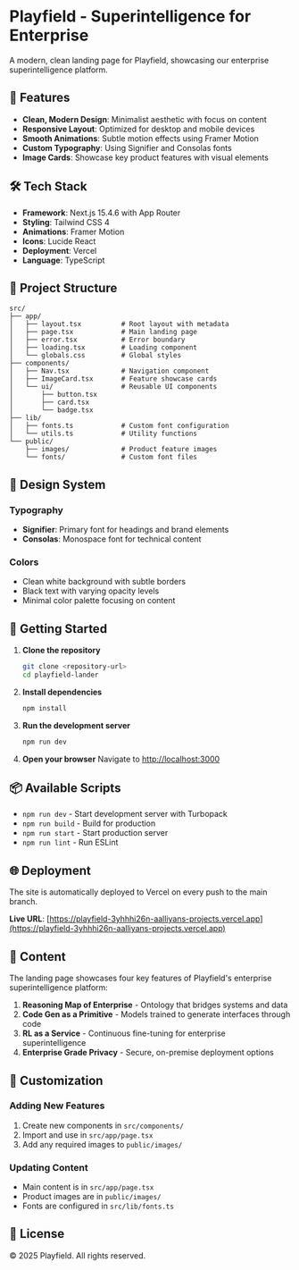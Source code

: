 # Playfield - Superintelligence for Enterprise

A modern, clean landing page for Playfield, showcasing our enterprise superintelligence platform.

## 🚀 Features

- **Clean, Modern Design**: Minimalist aesthetic with focus on content
- **Responsive Layout**: Optimized for desktop and mobile devices
- **Smooth Animations**: Subtle motion effects using Framer Motion
- **Custom Typography**: Using Signifier and Consolas fonts
- **Image Cards**: Showcase key product features with visual elements

## 🛠️ Tech Stack

- **Framework**: Next.js 15.4.6 with App Router
- **Styling**: Tailwind CSS 4
- **Animations**: Framer Motion
- **Icons**: Lucide React
- **Deployment**: Vercel
- **Language**: TypeScript

## 📁 Project Structure

```
src/
├── app/
│   ├── layout.tsx          # Root layout with metadata
│   ├── page.tsx            # Main landing page
│   ├── error.tsx           # Error boundary
│   ├── loading.tsx         # Loading component
│   └── globals.css         # Global styles
├── components/
│   ├── Nav.tsx             # Navigation component
│   ├── ImageCard.tsx       # Feature showcase cards
│   └── ui/                 # Reusable UI components
│       ├── button.tsx
│       ├── card.tsx
│       └── badge.tsx
├── lib/
│   ├── fonts.ts            # Custom font configuration
│   └── utils.ts            # Utility functions
└── public/
    ├── images/             # Product feature images
    └── fonts/              # Custom font files
```

## 🎨 Design System

### Typography
- **Signifier**: Primary font for headings and brand elements
- **Consolas**: Monospace font for technical content

### Colors
- Clean white background with subtle borders
- Black text with varying opacity levels
- Minimal color palette focusing on content

## 🚀 Getting Started

1. **Clone the repository**
   ```bash
   git clone <repository-url>
   cd playfield-lander
   ```

2. **Install dependencies**
   ```bash
   npm install
   ```

3. **Run the development server**
   ```bash
   npm run dev
   ```

4. **Open your browser**
   Navigate to [http://localhost:3000](http://localhost:3000)

## 📦 Available Scripts

- `npm run dev` - Start development server with Turbopack
- `npm run build` - Build for production
- `npm run start` - Start production server
- `npm run lint` - Run ESLint

## 🌐 Deployment

The site is automatically deployed to Vercel on every push to the main branch.

**Live URL**: [https://playfield-3yhhhi26n-aalliyans-projects.vercel.app](https://playfield-3yhhhi26n-aalliyans-projects.vercel.app)

## 📝 Content

The landing page showcases four key features of Playfield's enterprise superintelligence platform:

1. **Reasoning Map of Enterprise** - Ontology that bridges systems and data
2. **Code Gen as a Primitive** - Models trained to generate interfaces through code
3. **RL as a Service** - Continuous fine-tuning for enterprise superintelligence
4. **Enterprise Grade Privacy** - Secure, on-premise deployment options

## 🔧 Customization

### Adding New Features
1. Create new components in `src/components/`
2. Import and use in `src/app/page.tsx`
3. Add any required images to `public/images/`

### Updating Content
- Main content is in `src/app/page.tsx`
- Product images are in `public/images/`
- Fonts are configured in `src/lib/fonts.ts`

## 📄 License

© 2025 Playfield. All rights reserved.

